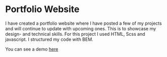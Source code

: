 # Portfolio Website

I have created a portfolio website where I have posted a few of my projects and will continue to update with upcoming ones. This is to showcase my design- and technical skills.
For this project I used HTML, Scss and javascript. I structured my code with BEM.

You can see a demo [here](https://ellensofia.github.io/portfolio-website/)